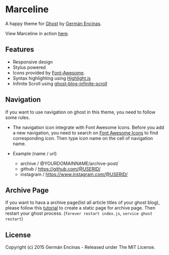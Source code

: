 Marceline
======

A happy theme for [Ghost](https://github.com/tryghost/ghost/) by [Germán Encinas](http://germanencinas.com/).

View Marceline in action [here](http://germanencinas.com/marceline).

## Features

* Responsive design
* Stylus powered
* Icons provided by [Font-Awesome](https://github.com/FortAwesome/Font-Awesome).
* Syntax highlighting using [Highlight.js](https://github.com/isagalaev/highlight.js)
* Infinite Scroll using [ghost-blog-infinite-scroll](https://github.com/bateuanave/ghost-blog-infinite-scroll)

## Navigation

If you want to use navigation on ghost in this theme, you need to follow some rules.

* The navigation icon integrate with Font Awesome Icons. Before you add a new navigation, you need to search on [Font Awesome Icons](http://fontawesome.io/icons/) to find corresponding icon. Then type icon name on the cell of navigation name.

* Example (name / url)
    * archive / @YOURDOMAINNAME/archive-post/
    * github / https://github.com/@USERID/
    * instagram / https://www.instagram.com/@USERID/

## Archive Page

If you want to hava a archive page(list all article titles of your ghost blog), please follow this [tutorial](https://help.ghost.org/hc/en-us/articles/224936867-Static-Pages) to create a static page for archive page. Then restart your ghost process. (`forever restart index.js`, `service ghost restart`)


## License

Copyright (c) 2015 Germán Encinas - Released under The MIT License.
